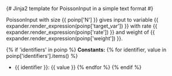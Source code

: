 {# Jinja2 template for PoissonInput in a simple text format #}

PoissonInput with size {{ poinp['N'] }} gives input to variable {{ expander.render_expression(poinp['target_var']) }} with rate {{ expander.render_expression(poinp['rate']) }} and weight of {{ expander.render_expression(poinp['weight']) }}.

{% if 'identifiers' in poinp %}
**Constants:**
{% for identifier, value in poinp['identifiers'].items() %}
- {{ identifier }}: {{ value }}
{% endfor %}
{% endif %}

